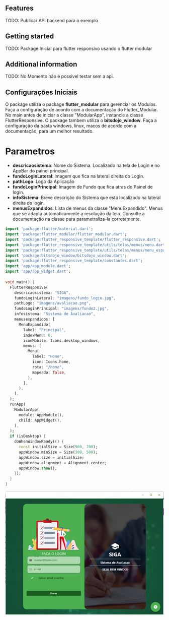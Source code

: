 ## Features

TODO: Publicar API backend para o exemplo 

## Getting started

TODO: Package Inicial para flutter responsivo usando o flutter modular

## Additional information

TODO: No Momento não é possivel testar sem a api.

## Configurações Iniciais
O package utiliza o package **flutter_modular** para gerenciar os Modulos. Faça a configuração de acordo com a documentação do Flutter_Modular.
No main antes de iniciar  a classe "ModularApp", instancie a classe FlutterResponsive.
O package tambem utiliza o **bitsdojo_window**. Faça a configuração da pasta windows, linux, macos de acordo com a documentação, para um melhor resultado.
# Parametros
+ **descricaosistema**: Nome do Sistema. Localizado na tela de Login e no AppBar do painel principal.
+ **fundoLoginLateral**: Imagem que fica na lateral direita do Login.
+ **pathLogo**: Logo da Aplicação
+ **fundoLoginPrincipal**: Imagem de Fundo que fica atras do Painel de login.
+ **infoSistema**: Breve descrição do Sistema que esta localizado na lateral direita do login.
+ **menusExpandidos**: Lista de menus da classe "MenuExpandido". Menus que se adapta automaticamente a resolução da tela. 
Consulte a documentação na classe para parametraliza-la corretamente.


```dart
import 'package:flutter/material.dart';
import 'package:flutter_modular/flutter_modular.dart';
import 'package:flutter_responsive_template/flutter_responsive.dart';
import 'package:flutter_responsive_template/utils/telas/menus/menu.dart';
import 'package:flutter_responsive_template/utils/telas/menus/menu_espandido.dart';
import 'package:bitsdojo_window/bitsdojo_window.dart';
import 'package:flutter_responsive_template/constantes.dart';
import 'app/app_module.dart';
import 'app/app_widget.dart';

void main() {
  FlutterResposive(
    descricaosistema: "SIGA",
    fundoLoginLateral: "imagens/fundo_login.jpg",
    pathLogo: "imagens/avaliacao.png",
    fundoLoginPrincipal: "imagens/fundo2.jpg",
    infosistema: "Sistema de Avaliacao",
    menusexpandidos: [
      MenuExpandido(
        label: "Principal",
        indexMenu: 0,
        iconMobile: Icons.desktop_windows,
        menus: [
          Menu(
            label: "Home",
            icon: Icons.home,
            rota: "/home",
            mapeado: false,
          ),
        ],
      ),
    ],
  );
  runApp(
    ModularApp(
      module: AppModule(),
      child: AppWidget(),
    ),
  );
  if (isDesktop) {
    doWhenWindowReady(() {
      const initialSize = Size(900, 700);
      appWindow.minSize = Size(300, 500);
      appWindow.size = initialSize;
      appWindow.alignment = Alignment.center;
      appWindow.show();
    });
  }
}

```

<img src="/assets/img/login.PNG">
